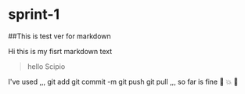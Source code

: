 # sprint-1

##This is test ver for markdown

Hi this is my fisrt markdown text
>hello Scipio

I've used 
,,,
git add
git commit -m
git push
git pull
,,,
so far is fine 
:camel: :boom: :dog: